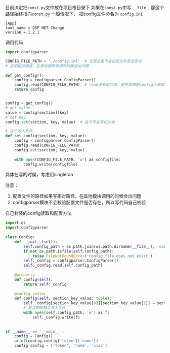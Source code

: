 目前决定把`const.py`文件放在项目根目录下
如果在`const.py`中写 `__file__`那这个路径始终指向`const.py`
一般情况下， 把config文件命名为 `config.ini`

```text
[App]
tool_name = OSP NET Change
version = 1.2.1
```

调用代码
```python
import configparser

CONFIG_FILE_PATH = './config.ini'  # 注意这里不会校验文件是否存在
# 且用相对路径，在其他程序调用的时候会出问题
  
def get_config():  
    config = configparser.ConfigParser()  
    config.read(CONFIG_FILE_PATH)  # read没有返回值，是在原来的config上修改的
    return config


config = get_config()
# get_value
value = config[section][key]
# set key
config.set(section, key, value)  # 这个不会写如文本

# 这个写入文件
def set_config(section, key, value):  
    config = configparser.ConfigParser()  
    config.read(CONFIG_FILE_PATH)  
    config.set(section, key, value)  
  
    with open(CONFIG_FILE_PATH, 'w') as configfile:  
        config.write(configfile)
```


具体在写的时候，考虑用singleton

注意： 
1. 配置文件的路径如果写相对路径，在其他模块调用的时候会出问题
2. configparser模块不会校验配置文件是否存在，所以写代码自己校验

自己封装的config读取和配置方法

```python
import os  
import configparser  
  
class Config:  
    def __init__(self):  
        self.config_path = os.path.join(os.path.dirname(__file__), 'config.ini')  
        if not os.path.isfile(self.config_path):  
            raise FileNotFoundError('Config file does not exist')  
        self._config = configparser.ConfigParser()  
        self._config.read(self.config_path)  
  
    @property  
    def config(self):  
        return self._config  
  
    @config.setter  
    def config(self, section_key_value: tuple):  
        self._config[section_key_value[0]][section_key_value[1]] = section_key_value[2]  
        # 每次修改都会写入文件
        with open(self.config_path, 'w') as f:  
            self._config.write(f)  
  
  
if __name__ == '__main__':  
    config = Config()  
    print(config.config['token']['name'])  
    config.config = ('token', 'name', 'xiao')

```